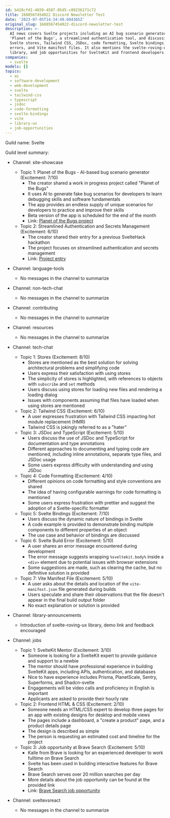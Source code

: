 ```yaml
---
id: b428cfd1-4659-4587-85d5-c89236171c72
title: 1688567454022 Discord Newsletter Test
date: '2023-07-05T14:34:49.604365Z'
original_slug: 1688567454022-discord-newsletter-test
description: >-
  AI news covers Svelte projects including an AI bug scenario generator called
  'Planet of the Bugs', a streamlined authentication tool, and discussions on
  Svelte stores, Tailwind CSS, JSDoc, code formatting, Svelte bindings, build
  errors, and Vite manifest files. It also mentions the svelte-roving-ux
  library, and job opportunities for SvelteKit and frontend developers.
companies:
  - svelte
models: []
topics:
  - ai
  - software-development
  - web-development
  - svelte
  - tailwind-css
  - typescript
  - jsdoc
  - code-formatting
  - svelte-bindings
  - vite
  - library-ux
  - job-opportunities
---
```



<!-- buttondown-editor-mode: plaintext -->Guild name: Svelte

Guild level summary:

- Channel: site-showcase
    - Topic 1: Planet of the Bugs - AI-based bug scenario generator (Excitement: 7/10)
        - The creator shared a work in progress project called "Planet of the Bugs"
        - It uses AI to generate fake bug scenarios for developers to learn debugging skills and software fundamentals
        - The app provides an endless supply of unique scenarios for developers to practice and improve their skills 
        - Beta version of the app is scheduled for the end of the month
        - Link: [Planet of the Bugs project](https://chientrm.com/ask)
    - Topic 2: Streamlined Authentication and Secrets Management (Excitement: 6/10)
        - The creator shared their entry for a previous SvelteHack hackathon
        - The project focuses on streamlined authentication and secrets management
        - Link: [Project entry](https://eman.hashnode.dev/streamlined-authentication-and-secrets-management)

- Channel: language-tools
    - No messages in the channel to summarize

- Channel: non-tech-chat
    - No messages in the channel to summarize

- Channel: contributing
    - No messages in the channel to summarize

- Channel: resources
    - No messages in the channel to summarize

- Channel: tech-chat
    - Topic 1: Stores (Excitement: 8/10)
        - Stores are mentioned as the best solution for solving architectural problems and simplifying code
        - Users express their satisfaction with using stores
        - The simplicity of stores is highlighted, with references to objects with `subscribe` and `set` methods
        - Users discuss using stores for loading new files and rendering a loading dialog
        - Issues with components assuming that files have loaded when using stores are mentioned
    - Topic 2: Tailwind CSS (Excitement: 6/10)
        - A user expresses frustration with Tailwind CSS impacting hot module replacement (HMR)
        - Tailwind CSS is jokingly referred to as a "hater"
    - Topic 3: JSDoc and TypeScript (Excitement: 5/10)
        - Users discuss the use of JSDoc and TypeScript for documentation and type annotations
        - Different approaches to documenting and typing code are mentioned, including inline annotations, separate type files, and JSDoc usage
        - Some users express difficulty with understanding and using JSDoc
    - Topic 4: Code Formatting (Excitement: 4/10)
        - Different opinions on code formatting and style conventions are shared
        - The idea of having configurable warnings for code formatting is mentioned
        - Some users express frustration with prettier and suggest the adoption of a Svelte-specific formatter
    - Topic 5: Svelte Bindings (Excitement: 7/10)
        - Users discuss the dynamic nature of bindings in Svelte
        - A code example is provided to demonstrate binding multiple components to different properties of an object
        - The use case and behavior of bindings are discussed
    - Topic 6: Svelte Build Error (Excitement: 5/10)
        - A user shares an error message encountered during development
        - The error message suggests wrapping `%sveltekit.body%` inside a `<div>` element due to potential issues with browser extensions
        - Some suggestions are made, such as clearing the cache, but no definitive solution is provided
    - Topic 7: Vite Manifest File (Excitement: 5/10)
        - A user asks about the details and location of the `vite-manifest.json` file generated during builds
        - Users speculate and share their observations that the file doesn't appear in the final build output folder
        - No exact explanation or solution is provided

- Channel: library-announcements
    - Introduction of svelte-roving-ux library, demo link and feedback encouraged 

- Channel: jobs
    - Topic 1: SvelteKit Mentor (Excitement: 3/10)
        - Someone is looking for a SvelteKit expert to provide guidance and support to a newbie
        - The mentor should have professional experience in building SvelteKit apps, including APIs, authentication, and databases
        - Nice to have experience includes Prisma, PlanetScale, Sentry, Superforms, and Shadcn-svelte
        - Engagements will be video calls and proficiency in English is important
        - Applicants are asked to provide their hourly rate
    - Topic 2: Frontend HTML & CSS (Excitement: 2/10)
        - Someone needs an HTML/CSS expert to develop three pages for an app with existing designs for desktop and mobile views
        - The pages include a dashboard, a "create a product" page, and a product details page
        - The design is described as simple
        - The person is requesting an estimated cost and timeline for the project
    - Topic 3: Job opportunity at Brave Search (Excitement: 5/10)
        - Kalle from Brave is looking for an experienced developer to work fulltime on Brave Search
        - Svelte has been used in building interactive features for Brave Search
        - Brave Search serves over 20 million searches per day
        - More details about the job opportunity can be found at the provided link
        - Link: [Brave Search job opportunity](https://brave.com/careers/?gh_jid=4822070)

- Channel: sveltevsreact
    - No messages in the channel to summarize
